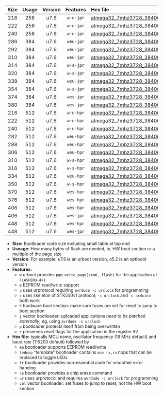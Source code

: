 |Size|Usage|Version|Features|Hex file|
|:-:|:-:|:-:|:-:|:--|
|216|256|u7.6|`w-u-jpr`|[atmega32_7mhz3728_38400bps_ur_vbl.hex](https://raw.githubusercontent.com/stefanrueger/urboot/main//atmega32_7mhz3728_38400bps_ur_vbl.hex)|
|222|256|u7.6|`w-u-jpr`|[atmega32_7mhz3728_38400bps_lednop_ur_vbl.hex](https://raw.githubusercontent.com/stefanrueger/urboot/main//atmega32_7mhz3728_38400bps_lednop_ur_vbl.hex)|
|240|256|u7.6|`w-u-jpr`|[atmega32_7mhz3728_38400bps_lednop_fr_ur_vbl.hex](https://raw.githubusercontent.com/stefanrueger/urboot/main//atmega32_7mhz3728_38400bps_lednop_fr_ur_vbl.hex)|
|286|384|u7.6|`weu-jpr`|[atmega32_7mhz3728_38400bps_ee_ur_vbl.hex](https://raw.githubusercontent.com/stefanrueger/urboot/main//atmega32_7mhz3728_38400bps_ee_ur_vbl.hex)|
|292|384|u7.6|`weu-jpr`|[atmega32_7mhz3728_38400bps_ee_lednop_ur_vbl.hex](https://raw.githubusercontent.com/stefanrueger/urboot/main//atmega32_7mhz3728_38400bps_ee_lednop_ur_vbl.hex)|
|310|384|u7.6|`weu-jpr`|[atmega32_7mhz3728_38400bps_ee_lednop_fr_ur_vbl.hex](https://raw.githubusercontent.com/stefanrueger/urboot/main//atmega32_7mhz3728_38400bps_ee_lednop_fr_ur_vbl.hex)|
|314|384|u7.6|`w-s-jpr`|[atmega32_7mhz3728_38400bps_vbl.hex](https://raw.githubusercontent.com/stefanrueger/urboot/main//atmega32_7mhz3728_38400bps_vbl.hex)|
|320|384|u7.6|`w-s-jpr`|[atmega32_7mhz3728_38400bps_lednop_vbl.hex](https://raw.githubusercontent.com/stefanrueger/urboot/main//atmega32_7mhz3728_38400bps_lednop_vbl.hex)|
|338|384|u7.6|`weu-jpr`|[atmega32_7mhz3728_38400bps_ee_lednop_fr_ce_ur_vbl.hex](https://raw.githubusercontent.com/stefanrueger/urboot/main//atmega32_7mhz3728_38400bps_ee_lednop_fr_ce_ur_vbl.hex)|
|354|384|u7.6|`w-s-jpr`|[atmega32_7mhz3728_38400bps_lednop_fr_vbl.hex](https://raw.githubusercontent.com/stefanrueger/urboot/main//atmega32_7mhz3728_38400bps_lednop_fr_vbl.hex)|
|374|384|u7.6|`wes-jpr`|[atmega32_7mhz3728_38400bps_ee_vbl.hex](https://raw.githubusercontent.com/stefanrueger/urboot/main//atmega32_7mhz3728_38400bps_ee_vbl.hex)|
|380|384|u7.6|`wes-jpr`|[atmega32_7mhz3728_38400bps_ee_lednop_vbl.hex](https://raw.githubusercontent.com/stefanrueger/urboot/main//atmega32_7mhz3728_38400bps_ee_lednop_vbl.hex)|
|216|512|u7.6|`w-u-hpr`|[atmega32_7mhz3728_38400bps_ur.hex](https://raw.githubusercontent.com/stefanrueger/urboot/main//atmega32_7mhz3728_38400bps_ur.hex)|
|222|512|u7.6|`w-u-hpr`|[atmega32_7mhz3728_38400bps_lednop_ur.hex](https://raw.githubusercontent.com/stefanrueger/urboot/main//atmega32_7mhz3728_38400bps_lednop_ur.hex)|
|240|512|u7.6|`w-u-hpr`|[atmega32_7mhz3728_38400bps_lednop_fr_ur.hex](https://raw.githubusercontent.com/stefanrueger/urboot/main//atmega32_7mhz3728_38400bps_lednop_fr_ur.hex)|
|282|512|u7.6|`weu-hpr`|[atmega32_7mhz3728_38400bps_ee_ur.hex](https://raw.githubusercontent.com/stefanrueger/urboot/main//atmega32_7mhz3728_38400bps_ee_ur.hex)|
|288|512|u7.6|`weu-hpr`|[atmega32_7mhz3728_38400bps_ee_lednop_ur.hex](https://raw.githubusercontent.com/stefanrueger/urboot/main//atmega32_7mhz3728_38400bps_ee_lednop_ur.hex)|
|306|512|u7.6|`weu-hpr`|[atmega32_7mhz3728_38400bps_ee_lednop_fr_ur.hex](https://raw.githubusercontent.com/stefanrueger/urboot/main//atmega32_7mhz3728_38400bps_ee_lednop_fr_ur.hex)|
|310|512|u7.6|`w-s-hpr`|[atmega32_7mhz3728_38400bps.hex](https://raw.githubusercontent.com/stefanrueger/urboot/main//atmega32_7mhz3728_38400bps.hex)|
|316|512|u7.6|`w-s-hpr`|[atmega32_7mhz3728_38400bps_lednop.hex](https://raw.githubusercontent.com/stefanrueger/urboot/main//atmega32_7mhz3728_38400bps_lednop.hex)|
|334|512|u7.6|`weu-hpr`|[atmega32_7mhz3728_38400bps_ee_lednop_fr_ce_ur.hex](https://raw.githubusercontent.com/stefanrueger/urboot/main//atmega32_7mhz3728_38400bps_ee_lednop_fr_ce_ur.hex)|
|350|512|u7.6|`w-s-hpr`|[atmega32_7mhz3728_38400bps_lednop_fr.hex](https://raw.githubusercontent.com/stefanrueger/urboot/main//atmega32_7mhz3728_38400bps_lednop_fr.hex)|
|370|512|u7.6|`wes-hpr`|[atmega32_7mhz3728_38400bps_ee.hex](https://raw.githubusercontent.com/stefanrueger/urboot/main//atmega32_7mhz3728_38400bps_ee.hex)|
|376|512|u7.6|`wes-hpr`|[atmega32_7mhz3728_38400bps_ee_lednop.hex](https://raw.githubusercontent.com/stefanrueger/urboot/main//atmega32_7mhz3728_38400bps_ee_lednop.hex)|
|406|512|u7.6|`wes-hpr`|[atmega32_7mhz3728_38400bps_ee_lednop_fr.hex](https://raw.githubusercontent.com/stefanrueger/urboot/main//atmega32_7mhz3728_38400bps_ee_lednop_fr.hex)|
|406|512|u7.6|`wes-jpr`|[atmega32_7mhz3728_38400bps_ee_lednop_fr_vbl.hex](https://raw.githubusercontent.com/stefanrueger/urboot/main//atmega32_7mhz3728_38400bps_ee_lednop_fr_vbl.hex)|
|448|512|u7.6|`wes-hpr`|[atmega32_7mhz3728_38400bps_ee_lednop_fr_ce.hex](https://raw.githubusercontent.com/stefanrueger/urboot/main//atmega32_7mhz3728_38400bps_ee_lednop_fr_ce.hex)|
|448|512|u7.6|`wes-jpr`|[atmega32_7mhz3728_38400bps_ee_lednop_fr_ce_vbl.hex](https://raw.githubusercontent.com/stefanrueger/urboot/main//atmega32_7mhz3728_38400bps_ee_lednop_fr_ce_vbl.hex)|

- **Size:** Bootloader code size including small table at top end
- **Useage:** How many bytes of flash are needed, ie, HW boot section or a multiple of the page size
- **Version:** For example, u7.6 is an urboot version, o5.2 is an optiboot version
- **Features:**
  + `w` urboot provides `pgm_write_page(sram, flash)` for the application at `FLASHEND-4+1`
  + `e` EEPROM read/write support
  + `u` uses urprotocol requiring `avrdude -c urclock` for programming
  + `s` uses skeleton of STK500v1 protocol; `-c urclock` and `-c arduino` both work
  + `h` hardware boot section: make sure fuses are set for reset to jump to boot section
  + `j` vector bootloader: uploaded applications *need to be patched externally*, eg, using `avrdude -c urclock`
  + `p` bootloader protects itself from being overwritten
  + `r` preserves reset flags for the application in the register R2
- **Hex file:** typically MCU name, oscillator frequency (16 MHz default) and baud rate (115200 default) followed by
  + `ee` bootloader supports EEPROM read/write
  + `lednop` "template" bootloader contains `mov rx,rx` nops that can be replaced to toggle LEDs
  + `fr` bootloader provides non-essential code for smoother error handing
  + `ce` bootloader provides a chip erase command
  + `ur` uses urprotocol and requires `avrdude -c urclock` for programming
  + `vbl` vector bootloader: set fuses to jump to reset, not the HW boot section
